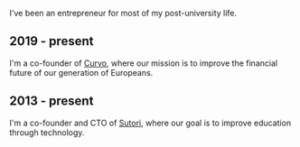 I've been an entrepreneur for most of my post-university life.

## 2019 - present
I'm a co-founder of [Curvo](https://curvo.eu), where our mission is to improve the financial future of our generation of Europeans.

## 2013 - present
I'm a co-founder and CTO of [Sutori](https://www.sutori.com), where our goal is to improve education through technology.
